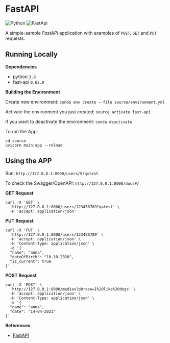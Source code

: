 # FastAPI

![Python](https://img.shields.io/badge/python-3.8-brightgreen.svg)
![FastApi](https://img.shields.io/badge/fastapi-0.63-orange.svg)

A simple-sample *FastAPI* application with examples of `POST`, `GET` and `PUT` requests.


## Running Locally

**Dependencies**

- python `3.8`
- fast-api `0.63.0`

**Building the Environment**

Create new environment:
`conda env create --file source/environment.yml`

Activate the environment you just created:
`source activate fast-api`

If you want to deactivate the environment:
`conda deactivate`

To run the App:
```
cd source
uvicorn main:app --reload
```

## Using the APP

Run: `http://127.0.0.1:8000/users/9?q=test`

To check the Swagger/OpenAPI: `http://127.0.0.1:8000/docs#/`

**GET Request**
```
curl -X 'GET' \
  'http://127.0.0.1:8000/users/123456789?q=test' \
  -H 'accept: application/json'
```

**PUT Request**
```
curl -X 'PUT' \
  'http://127.0.0.1:8000/users/123456789' \
  -H 'accept: application/json' \
  -H 'Content-Type: application/json' \
  -d '{
  "name": "anna",
  "dateOfBirth": "10-10-2020",
  "is_current": true
}'
```

**POST Request**
```
curl -X 'POST' \
  'http://127.0.0.1:8000/medias?phrase=I%20like%20dogs' \
  -H 'accept: application/json' \
  -H 'Content-Type: application/json' \
  -d '{
  "name": "anna",
  "date": "14-04-2021"
}'
```

**References**

- [FastAPI](https://fastapi.tiangolo.com/)
